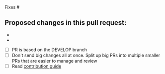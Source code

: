 Fixes #

Proposed changes in this pull request:
-
-
-

- [ ] PR is based on the DEVELOP branch
- [ ] Don't send big changes all at once. Split up big PRs into multiple smaller PRs that are easier to manage and review
- [ ] Read [contribution guide](https://github.com/SickChill/SickChill/blob/master/.github/CONTRIBUTING.md)
